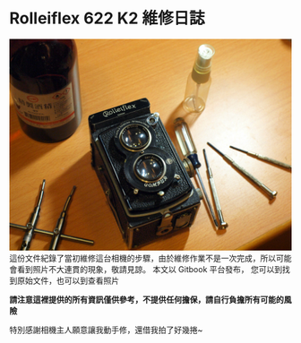 # Rolleiflex 622 K2 維修日誌

![](../images/P1090459.JPG)
這份文件紀錄了當初維修這台相機的步驟，由於維修作業不是一次完成，所以可能會看到照片不大連貫的現象，敬請見諒。
本文以 Gitbook 平台發布，
您可以到<github>找到原始文件，也可以到<flickr>查看照片

**請注意這裡提供的所有資訊僅供參考，不提供任何擔保，請自行負擔所有可能的風險**

特別感謝相機主人願意讓我動手修，還借我拍了好幾捲~